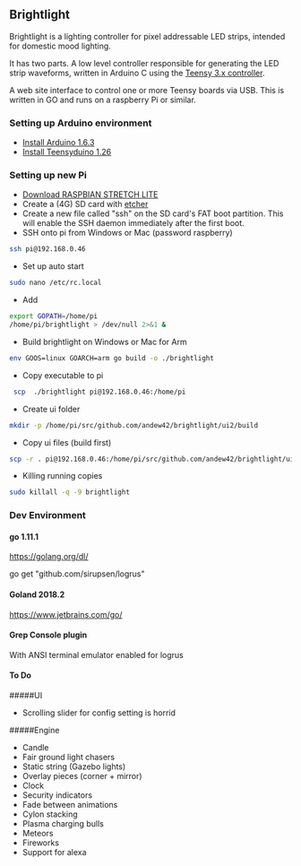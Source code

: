 ## Brightlight

Brightlight is a lighting controller for pixel addressable LED strips, intended for domestic mood lighting.

It has two parts. A low level controller responsible for generating the LED strip waveforms,
written in Arduino C using the [Teensy 3.x controller](https://www.pjrc.com/teensy/td_libs_OctoWS2811.html).

A web site interface to control one or more Teensy boards via USB. This is written in GO and
runs on a raspberry Pi or similar.

### Setting up Arduino environment

* [Install Arduino 1.6.3](https://www.arduino.cc/en/Main/OldSoftwareReleases#previous)
* [Install Teensyduino 1.26](https://www.pjrc.com/teensy/td_download.html)

### Setting up new Pi
* [Download RASPBIAN STRETCH LITE](https://www.raspberrypi.org/downloads/raspbian/)
* Create a (4G) SD card with [etcher](https://etcher.io/)
* Create a new file called "ssh" on the SD card's FAT boot partition. This will enable the SSH daemon immediately after the first boot.
* SSH onto pi from Windows or Mac (password raspberry)
 ```bash
 ssh pi@192.168.0.46
 ``` 
* Set up auto start
```bash
sudo nano /etc/rc.local
```
* Add
```bash
export GOPATH=/home/pi
/home/pi/brightlight > /dev/null 2>&1 &
```
* Build brightlight on Windows or Mac for Arm
```bash
env GOOS=linux GOARCH=arm go build -o ./brightlight
```
* Copy executable to pi
```bash
 scp  ./brightlight pi@192.168.0.46:/home/pi
```
* Create ui folder
```bash
mkdir -p /home/pi/src/github.com/andew42/brightlight/ui2/build
```
* Copy ui files (build first)
```bash
scp -r . pi@192.168.0.46:/home/pi/src/github.com/andew42/brightlight/ui2/build
```
* Killing running copies
```bash
sudo killall -q -9 brightlight
```

### Dev Environment
#### go 1.11.1
https://golang.org/dl/

go get "github.com/sirupsen/logrus"

#### Goland 2018.2
https://www.jetbrains.com/go/

#### Grep Console plugin
With ANSI terminal emulator enabled for logrus

#### To Do
#####UI
* Scrolling slider for config setting is horrid

#####Engine
* Candle
* Fair ground light chasers
* Static string (Gazebo lights)
* Overlay pieces (corner + mirror)
* Clock
* Security indicators
* Fade between animations
* Cylon stacking
* Plasma charging bulls
* Meteors
* Fireworks
* Support for alexa
